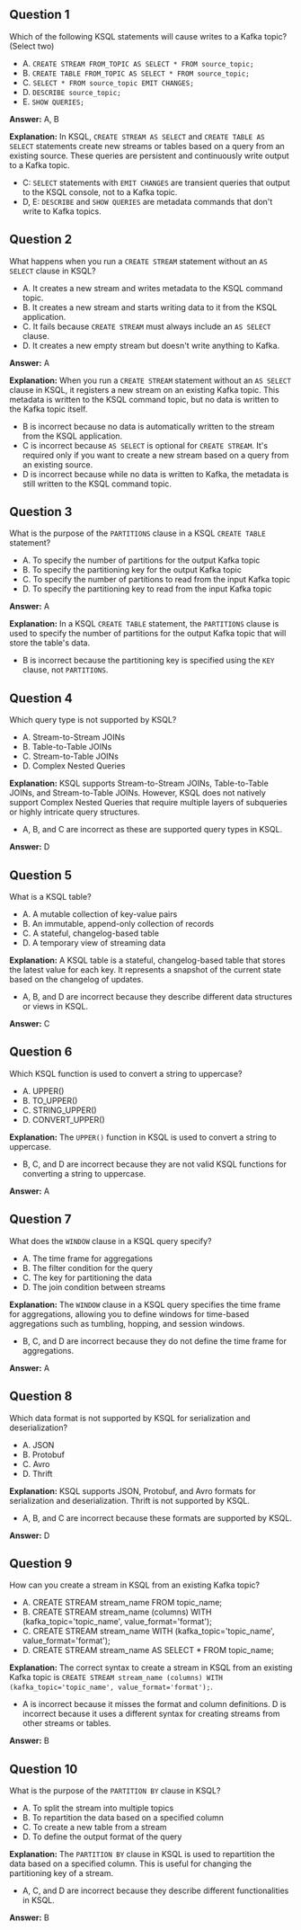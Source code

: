 ## Question 1

Which of the following KSQL statements will cause writes to a Kafka topic? (Select two)

- A. `CREATE STREAM FROM_TOPIC AS SELECT * FROM source_topic;`
- B. `CREATE TABLE FROM_TOPIC AS SELECT * FROM source_topic;`
- C. `SELECT * FROM source_topic EMIT CHANGES;`
- D. `DESCRIBE source_topic;`
- E. `SHOW QUERIES;`

**Answer:** A, B

**Explanation:**
In KSQL, `CREATE STREAM AS SELECT` and `CREATE TABLE AS SELECT` statements create new streams or tables based on a query from an existing source. These queries are persistent and continuously write output to a Kafka topic.

- C: `SELECT` statements with `EMIT CHANGES` are transient queries that output to the KSQL console, not to a Kafka topic.
- D, E: `DESCRIBE` and `SHOW QUERIES` are metadata commands that don't write to Kafka topics.

## Question 2

What happens when you run a `CREATE STREAM` statement without an `AS SELECT` clause in KSQL?

- A. It creates a new stream and writes metadata to the KSQL command topic.
- B. It creates a new stream and starts writing data to it from the KSQL application.
- C. It fails because `CREATE STREAM` must always include an `AS SELECT` clause.
- D. It creates a new empty stream but doesn't write anything to Kafka.

**Answer:** A

**Explanation:**
When you run a `CREATE STREAM` statement without an `AS SELECT` clause in KSQL, it registers a new stream on an existing Kafka topic. This metadata is written to the KSQL command topic, but no data is written to the Kafka topic itself.

- B is incorrect because no data is automatically written to the stream from the KSQL application.
- C is incorrect because `AS SELECT` is optional for `CREATE STREAM`. It's required only if you want to create a new stream based on a query from an existing source.
- D is incorrect because while no data is written to Kafka, the metadata is still written to the KSQL command topic.

## Question 3

What is the purpose of the `PARTITIONS` clause in a KSQL `CREATE TABLE` statement?

- A. To specify the number of partitions for the output Kafka topic
- B. To specify the partitioning key for the output Kafka topic
- C. To specify the number of partitions to read from the input Kafka topic
- D. To specify the partitioning key to read from the input Kafka topic

**Answer:** A

**Explanation:**
In a KSQL `CREATE TABLE` statement, the `PARTITIONS` clause is used to specify the number of partitions for the output Kafka topic that will store the table's data.

- B is incorrect because the partitioning key is specified using the `KEY` clause, not `PARTITIONS`.

## Question 4

Which query type is not supported by KSQL?

- A. Stream-to-Stream JOINs
- B. Table-to-Table JOINs
- C. Stream-to-Table JOINs
- D. Complex Nested Queries

**Explanation:**
KSQL supports Stream-to-Stream JOINs, Table-to-Table JOINs, and Stream-to-Table JOINs. However, KSQL does not natively support Complex Nested Queries that require multiple layers of subqueries or highly intricate query structures.

- A, B, and C are incorrect as these are supported query types in KSQL.

**Answer:** D

## Question 5

What is a KSQL table?

- A. A mutable collection of key-value pairs
- B. An immutable, append-only collection of records
- C. A stateful, changelog-based table
- D. A temporary view of streaming data

**Explanation:**
A KSQL table is a stateful, changelog-based table that stores the latest value for each key. It represents a snapshot of the current state based on the changelog of updates.

- A, B, and D are incorrect because they describe different data structures or views in KSQL.

**Answer:** C

## Question 6

Which KSQL function is used to convert a string to uppercase?

- A. UPPER()
- B. TO_UPPER()
- C. STRING_UPPER()
- D. CONVERT_UPPER()

**Explanation:**
The `UPPER()` function in KSQL is used to convert a string to uppercase.

- B, C, and D are incorrect because they are not valid KSQL functions for converting a string to uppercase.

**Answer:** A

## Question 7

What does the `WINDOW` clause in a KSQL query specify?

- A. The time frame for aggregations
- B. The filter condition for the query
- C. The key for partitioning the data
- D. The join condition between streams

**Explanation:**
The `WINDOW` clause in a KSQL query specifies the time frame for aggregations, allowing you to define windows for time-based aggregations such as tumbling, hopping, and session windows.

- B, C, and D are incorrect because they do not define the time frame for aggregations.

**Answer:** A

## Question 8

Which data format is not supported by KSQL for serialization and deserialization?

- A. JSON
- B. Protobuf
- C. Avro
- D. Thrift

**Explanation:**
KSQL supports JSON, Protobuf, and Avro formats for serialization and deserialization. Thrift is not supported by KSQL.

- A, B, and C are incorrect because these formats are supported by KSQL.

**Answer:** D

## Question 9

How can you create a stream in KSQL from an existing Kafka topic?

- A. CREATE STREAM stream_name FROM topic_name;
- B. CREATE STREAM stream_name (columns) WITH (kafka_topic='topic_name', value_format='format');
- C. CREATE STREAM stream_name WITH (kafka_topic='topic_name', value_format='format');
- D. CREATE STREAM stream_name AS SELECT * FROM topic_name;

**Explanation:**
The correct syntax to create a stream in KSQL from an existing Kafka topic is `CREATE STREAM stream_name (columns) WITH (kafka_topic='topic_name', value_format='format');`.

- A is incorrect because it misses the format and column definitions. D is incorrect because it uses a different syntax for creating streams from other streams or tables.

**Answer:** B

## Question 10

What is the purpose of the `PARTITION BY` clause in KSQL?

- A. To split the stream into multiple topics
- B. To repartition the data based on a specified column
- C. To create a new table from a stream
- D. To define the output format of the query

**Explanation:**
The `PARTITION BY` clause in KSQL is used to repartition the data based on a specified column. This is useful for changing the partitioning key of a stream.

- A, C, and D are incorrect because they describe different functionalities in KSQL.

**Answer:** B